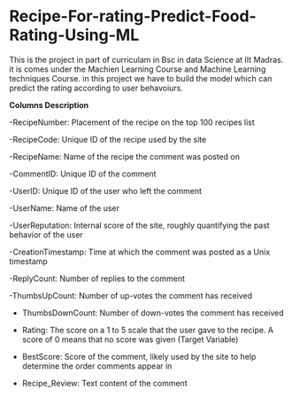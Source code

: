# Recipe-For-rating-Predict-Food-Rating-Using-ML
This is the project in part of curriculam in Bsc in data Science at IIt Madras. it is comes under the Machien Learning Course and Machine Learning techniques Course. in this project  we have to build the model which can predict the rating according to user behavoiurs.

**Columns Description**

-RecipeNumber: Placement of the recipe on the top 100 recipes list

-RecipeCode: Unique ID of the recipe used by the site

-RecipeName: Name of the recipe the comment was posted on

-CommentID: Unique ID of the comment

-UserID: Unique ID of the user who left the comment

-UserName: Name of the user

-UserReputation: Internal score of the site, roughly quantifying the past behavior of the user

-CreationTimestamp: Time at which the comment was posted as a Unix timestamp

-ReplyCount: Number of replies to the comment

-ThumbsUpCount: Number of up-votes the comment has received

- ThumbsDownCount: Number of down-votes the comment has received

- Rating: The score on a 1 to 5 scale that the user gave to the recipe. A score of 0 means that no score was given (Target Variable)

- BestScore: Score of the comment, likely used by the site to help determine the order comments appear in

- Recipe_Review: Text content of the comment
